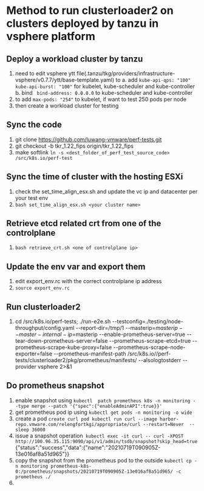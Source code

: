 # Method to run clusterloader2 on clusters deployed by tanzu in vsphere platform

## Deploy a workload cluster by tanzu
1. need to edit vsphere ytt file(.tanzu/tkg/providers/infrastructure-vsphere/v0.7.7/ytt/base-template.yaml) to
   a. add `` kube-api-qps: "100" kube-api-burst: "100" `` for kubelet, kube-scheduler and kube-controller
   b. bind `` bind-address: 0.0.0.0`` to kube-scheduler and kube-controller
2. to add ``max-pods: "254"`` to kubelet, if want to test 250 pods per node
3. then create a workload cluster for testing


## Sync the code
1. git clone https://github.com/luwang-vmware/perf-tests.git
2. git checkout -b tkr_1.22_fips origin/tkr_1.22_fips
2. make softlink ``ln -s <dest_folder_of_perf_test_source_code> /src/k8s.io/perf-test``

## Sync the time of cluster with the hosting ESXi
1. check the set_time_align_esx.sh and update the vc ip and datacenter per your test env
2. ``bash set_time_align_esx.sh <your cluster name>``

## Retrieve etcd related crt from one of the controlplane
1. ``bash retrieve_crt.sh <one of controlplane ip>``

## Update the env var and export them
1. edit export_env.rc with the correct controlplane ip address
2. ``source export_env.rc``

## Run clusterloader2
1. cd /src/k8s.io/perf-tests; ./run-e2e.sh   --testconfig=./testing/node-throughput/config.yaml  --report-dir=/tmp/1  --masterip=$masterip --master-internal-ip=$masterip --enable-prometheus-server=true --tear-down-prometheus-server=false --prometheus-scrape-etcd=true --prometheus-scrape-kube-proxy=false  --prometheus-scrape-node-exporter=false  --prometheus-manifest-path /src/k8s.io//perf-tests/clusterloader2/pkg/prometheus/manifests/ --alsologtostderr --provider vsphere  2>&1


## Do prometheus snapshot
1. enable snapshot using ``kubectl  patch prometheus k8s -n monitoring --type merge --patch '{"spec":{"enableAdminAPI":true}}'``
2. get prometheus pod ip using ``kubectl get pods -n monitoring -o wide``
3. create a pod ``create curl pod kubectl run curl --image harbor-repo.vmware.com/relengfortkgi/appropriate/curl --restart=Never  -- sleep 36000``
4. issue a snapshot operation`` kubectl exec -it curl -- curl -XPOST  http://100.96.35.115:9090/api/v1/admin/tsdb/snapshot?skip_head=true``
{"status":"success","data":{"name":"20210719T090905Z-13e016af8a51d965"}}
5. copy the snapshot from the prometheus pod to the outside `` kubectl cp -n monitoring prometheus-k8s-0:/prometheus/snapshots/20210719T090905Z-13e016af8a51d965/ -c prometheus ./ ``
6. 